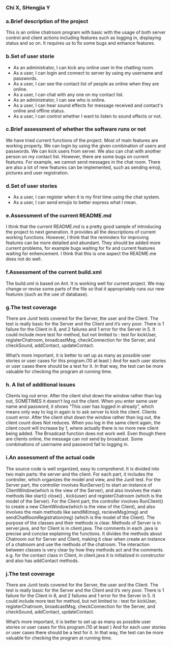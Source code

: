 ### Chi X, SHengjia Y





### a.Brief description of the project
This is an online chatroom program with basic with the usage of both server control and client actions including features such as logging in, displaying status and so on. It requires us to fix some bugs and enhance features.

### b.Set of user storie
- As an administrator, I can kick any online user in the chatting room.
- As a user, I can login and connect to server by using my username and passwords.
- As a user, I can see the contact list of people as online when they are online.
- As a user, I can chat with any one on my contact list.
- As an administrator, I can see who is online.
- As a user, I can hear sound effects for message received and contact's online and offline status.
- As a user, I can control whether I want to listen to sound effects or not.

### c.Brief assessment of whether the software runs or not
We have tried current functions of the project. Most of main features are working properly. We can login by using the given combination of users and passwords. We can kick users from server. We also can chat with another person on my contact list. However, there are some bugs on current features. For example, we cannot send messages in the chat room. There are also a lot of new features can be implemented, such as sending emoji, pictures and user registration.

### d.Set of user stories
- As a user, I can register when it is my first time using the chat system.
- As a user, I can send emojis to better express what I mean.

### e.Assessment of the current README.md
I think that the current README.md is a pretty good sample of introducing the project to next generation. It provides all the descriptions of current working functions. However, I think that the reminders for improving features can be more detailed and abundant. They should be added more current problems, for example bugs waiting for fix and current features waiting for enhencement. I think that this is one aspect the README.me does not do well.

### f.Assessment of the current build.xml
The build.xml is based on Ant. It is working well for current project. We may change or revise some parts of the file so that it appropriately runs our new features (such as the use of database).

### g.The test coverage
There are Junit tests covered for the Server, the user and the Client. The test is really basic for the Server and the Client and it’s very poor. There is 1 failure for the Client in 8, and 2 failures and 1 error for the Server in 5. It could include more test for method, but not limited to : test for kickUser, registerChatroom, broadcastMsg,  checkConnection for the Server, and checkSound, addContact, updateContact.

What’s more important, it is better to set up as many as possible user stories or user cases for this program.(10 at least ) And for each user stories or user cases there should be a test for it. In that way, the test can be more valuable for checking the program at running time.

### h. A list of additional issues
Clients log out error. After the client shut down the window rather than log out, SOMETIMES it doesn’t log out the client. When you enter same user name and password, it shows “This user has logged in already”, which means only way to log in again is to ask server to kick the client. Clients count error. After the client shut down the window rather than log out, the client count does Not reduces. When you log in the same client again, the client count will increase by 1, where actually there is no more new client being added. The Broadcast function does not work well. Even though there are clients online, the message can not send by broadcast. Some combinations of username and password fail to logging in.

### i.An assessment of the actual code
The source code is well organized, easy to comprehend. It is divided into two main parts: the server and the client. For each part, it includes the controller, which organizes the model and view, and the Junit test. For the Server part, the controller involves RunServer() to start an instance of ClientWindow(which is the view of the Server), and also involves the main methods like start() close() , kick(user) and registerChatroom (which is the model of the Server). For the Client part, the controller involves RunClient() to create a new ClientWindow(which is the view of the Client), and also involves the main methods like sendIM(msg), recieveMsg(msg) and sendChatRoomRegistration(reg) (which is the model of the Client). The purpose of the classes and their methods is clear. Methods of Server is in server.java, and for Client is in client.java. The comments in each .java is precise and concise explaining the functions. It divides the methods about Chatroom out for Server and Client, making it clear when create an instance of a chatroom and use the methods of the chatroom. The interaction between classes is very clear by how they methods act and the comments. e.g. for the contact class in Client, in client.java it is initialized in constructor and also has addContact methods.

### j.The test coverage
There are Junit tests covered for the Server, the user and the Client. The test is really basic for the Server and the Client and it’s very poor. There is 1 failure for the Client in 8, and 2 failures and 1 error for the Server in 5. It could include more test for method, but not limited to : test for kickUser, registerChatroom, broadcastMsg, checkConnection for the Server, and checkSound, addContact, updateContact.

What’s more important, it is better to set up as many as possible user stories or user cases for this program.(10 at least ) And for each user stories or user cases there should be a test for it. In that way, the test can be more valuable for checking the program at running time.
